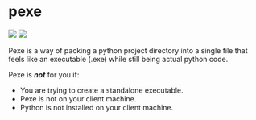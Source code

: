 # pexe

![](https://img.shields.io/badge/license-GPLv3-blue) ![](https://img.shields.io/badge/python-3-blue)
 
 Pexe is a way of packing a python project directory into a single file that feels like an executable (.exe) while still being actual python code.
 
 Pexe is ***not*** for you if:
 * You are trying to create a standalone executable.
 * Pexe is not on your client machine.
 * Python is not installed on your client machine.
